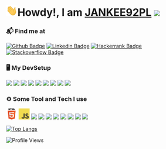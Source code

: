 <h1> <img src="https://raw.githubusercontent.com/ABSphreak/ABSphreak/master/gifs/Hi.gif" height="30px">Howdy!, I am <a href="https://github.com/jankee92pl">JANKEE92PL</a> <img height="30px" src="https://emojis.slackmojis.com/emojis/images/1531849430/4246/blob-sunglasses.gif?1531849430"></h1>
</h1>

### 📬 Find me at
[![Github Badge](http://img.shields.io/badge/-Github-black?style=flat-square&logo=github&link=https://github.com/jankee92pl/)](https://github.com/jankee92pl/) 
[![Linkedin Badge](https://img.shields.io/badge/-LinkedIn-blue?style=flat-square&logo=Linkedin&logoColor=white&link=https://www.linkedin.com/in/sebastian-webdesign-sj/)](https://www.linkedin.com/in/sebastian-webdesign-sj)
[![Hackerrank Badge](https://img.shields.io/badge/-Hackerrank-2EC866?style=flat-square&logo=HackerRank&logoColor=white&link=https://www.hackerrank.com/jankee112)](https://www.hackerrank.com/jankee112)
[![Stackoverflow Badge](https://img.shields.io/badge/-Stack%20overflow-FE7A16?style=flat-square&logo=stack-overflow&logoColor=white&link=https://stackoverflow.com/users/13904998/jankee92pl)](https://stackoverflow.com/users/13904998/jankee92pl)



### 🖥️ My DevSetup
<img src="https://img.shields.io/badge/Linux-eee.svg?&style=flat-square&logo=linux&logoColor=000"> <img src="https://img.shields.io/badge/Windows-eee.svg?&style=flat-square&logo=windows&logoColor=0078D6"> <img src="https://img.shields.io/badge/apple-eee.svg?&style=flat-square&logo=apple&logoColor=000"> <img src="https://img.shields.io/badge/Chrome-eee.svg?&style=flat-square&logo=google-chrome&logoColor=F4B400"> <img src="https://img.shields.io/badge/jetbrains-eee?style=flat-square&logo=webstorm&logoColor=07C3F2"> <img src="https://img.shields.io/badge/Terminal-eee.svg?&style=flat-square&logo=powershell&logoColor=000"> <img src="https://img.shields.io/badge/samsung-eee.svg?&style=flat-square&logo=samsung&logoColor=000"> <img src="https://img.shields.io/badge/Spotify-eee.svg?&style=flat-square&logo=spotify&logoColor=1ED760"> <img src="https://img.shields.io/badge/razer-eee.svg?&style=flat-square&logo=razer&logoColor=1ED760"> 

### ⚙️ Some Tool and Tech I use
<code><img height="30" src="https://raw.githubusercontent.com/github/explore/80688e429a7d4ef2fca1e82350fe8e3517d3494d/topics/html/html.png"></code>
<code><img height="30" src="https://raw.githubusercontent.com/github/explore/80688e429a7d4ef2fca1e82350fe8e3517d3494d/topics/javascript/javascript.png"></code>
<code><img height="30" src="https://avatars1.githubusercontent.com/u/1517864?s=200&v=4"></code>
<code><img height="30" src="https://user-images.githubusercontent.com/65852150/200025735-069369d7-fd22-4ae0-834e-d4bef5d73d20.png"></code>
<code><img height="30" src="https://user-images.githubusercontent.com/65852150/200026211-230362cc-2e25-4eb4-acd1-d49d1fa7a28d.png"></code>
<code><img height="30" src="https://user-images.githubusercontent.com/65852150/200026403-ddbd3e9a-9b3e-42da-9e34-82d13a1b836d.png"></code>
<code><img height="30" src="https://avatars1.githubusercontent.com/u/45120?s=200&v=4"></code>
<code><img height="30" src="https://user-images.githubusercontent.com/65852150/200026796-27495a35-c978-471f-a304-2023b15f6157.png"></code>
<code><img height="30" src="https://avatars1.githubusercontent.com/u/2918581?s=200&v=4"></code>
<code><img height="30" src="https://avatars3.githubusercontent.com/u/18133?s=200&v=4"></code>




[![Top Langs](https://github-readme-stats.vercel.app/api/top-langs/?username=jankee92pl&layout=compact)](https://github.com/anuraghazra/github-readme-stats)



![Profile Views](https://komarev.com/ghpvc/?username=JANKEE92PL&color=green)

